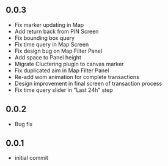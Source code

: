 ## 0.0.3

* Fix marker updating in Map
* Add return back from PIN Screen
* Fix bounding box query
* Fix time query in Map Screen
* Fix design bug on Map Filter Panel
* Add space to Panel height 
* Migrate Cluctering plugin to canvas marker 
* Fix duplicated aim in Map Filter Panel
* Re-add wom animation for complete transactions
* Design improvement in final screen of transaction process
* Fix time query slider in "Last 24h" step

## 0.0.2

* Bug fix 

## 0.0.1

* initial commit
